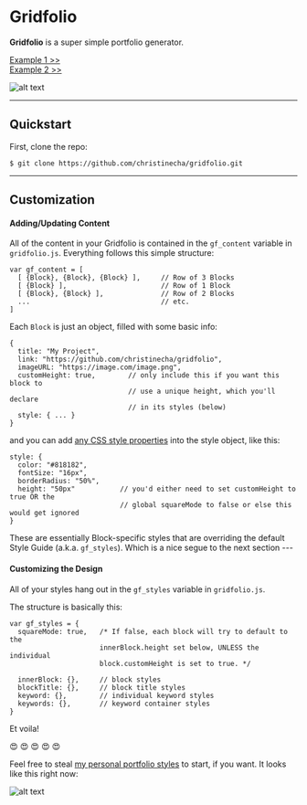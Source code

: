 **Gridfolio**
===============

**Gridfolio** is a super simple portfolio generator.

[Example 1 >>](http://christinecha.com/)   
[Example 2 >>](http://christinecha.github.io/gridfolio/)

![alt text](http://christinecha.github.io/gridfolio/assets/demo.png)

-------------

## Quickstart

First, clone the repo:

```
$ git clone https://github.com/christinecha/gridfolio.git
```

-------------

## Customization

#### Adding/Updating Content

All of the content in your Gridfolio is contained in the `gf_content` variable in `gridfolio.js`. Everything follows this simple structure:

```
var gf_content = [
  [ {Block}, {Block}, {Block} ],     // Row of 3 Blocks
  [ {Block} ],                       // Row of 1 Block
  [ {Block}, {Block} ],              // Row of 2 Blocks
  ...                                // etc.
]
```

Each `Block` is just an object, filled with some basic info:

```
{
  title: "My Project",
  link: "https://github.com/christinecha/gridfolio",
  imageURL: "https://image.com/image.png",
  customHeight: true,        // only include this if you want this block to
                             // use a unique height, which you'll declare
                             // in its styles (below)
  style: { ... }
}
```

and you can add [any CSS style properties](https://developer.mozilla.org/en-US/docs/Web/CSS/CSS_Properties_Reference) into the style object, like this:

```
style: {
  color: "#818182",
  fontSize: "16px",
  borderRadius: "50%",
  height: "50px"           // you'd either need to set customHeight to true OR the
                           // global squareMode to false or else this would get ignored
}
```

These are essentially Block-specific styles that are overriding the default Style Guide (a.k.a. ```gf_styles```). Which is a nice segue to the next section ---



#### Customizing the Design

All of your styles hang out in the `gf_styles` variable in `gridfolio.js`.

The structure is basically this:

```
var gf_styles = {
  squareMode: true,   /* If false, each block will try to default to the
                      innerBlock.height set below, UNLESS the individual
                      block.customHeight is set to true. */

  innerBlock: {},     // block styles
  blockTitle: {},     // block title styles
  keyword: {},        // individual keyword styles
  keywords: {},       // keyword container styles
}
```

Et voila!

:heart_eyes: :heart_eyes: :heart_eyes: :heart_eyes: :heart_eyes:

Feel free to steal [my personal portfolio styles](http://github.com/christinecha/portfolio) to start, if you want. It looks like this right now:

![alt text](http://christinecha.github.io/gridfolio/assets/demo_2.png)
